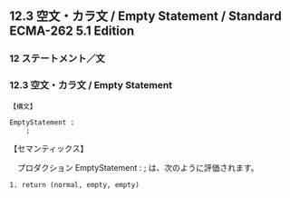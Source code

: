 12.3 空文・カラ文 / Empty Statement / Standard ECMA-262 5.1 Edition
-------------------------------------------------------------------

### 12 ステートメント／文

### 12.3 空文・カラ文 / Empty Statement

    【構文】

    EmptyStatement :
        ;

【セマンティックス】

　プロダクション EmptyStatement : ; は、次のように評価されます。

    1. return (normal, empty, empty)


